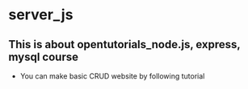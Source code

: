 # server_js
## This is about opentutorials_node.js, express, mysql course

 - You can make basic CRUD website by following tutorial
